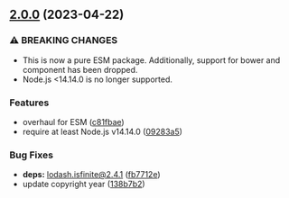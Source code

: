 ## [2.0.0](https://github.com/kenany/primality/compare/1.6.1...2.0.0) (2023-04-22)


### ⚠ BREAKING CHANGES

* This is now a pure ESM package. Additionally, support
for bower and component has been dropped.
* Node.js <14.14.0 is no longer supported.

### Features

* overhaul for ESM ([c81fbae](https://github.com/kenany/primality/commit/c81fbae36946665d5a01771adb40d6373d2b43c7))
* require at least Node.js v14.14.0 ([09283a5](https://github.com/kenany/primality/commit/09283a5cbd4def0c600618362cdb76d8b10f716c))


### Bug Fixes

* **deps:** lodash.isfinite@2.4.1 ([fb7712e](https://github.com/kenany/primality/commit/fb7712eab502abc1c27aea28b0cf8fc815d7c0f4))
* update copyright year ([138b7b2](https://github.com/kenany/primality/commit/138b7b24e0d0a2519b0931b18a63e5176055564f))
